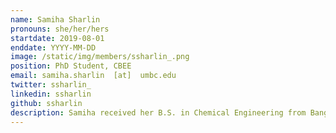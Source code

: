 ```yaml
---
name: Samiha Sharlin
pronouns: she/her/hers
startdate: 2019-08-01
enddate: YYYY-MM-DD
image: /static/img/members/ssharlin_.png
position: PhD Student, CBEE
email: samiha.sharlin  [at]  umbc.edu
twitter: ssharlin_
linkedin: ssharlin
github: ssharlin
description: Samiha received her B.S. in Chemical Engineering from Bangladesh University of Engineering and Technology (BUET) in 2017.  She is currently pursuing her Ph.D. with a research focus on simulation methods for competitive adsorption in porous materials using molecular modeling and machine learning. In her free time, she enjoys exploring nature and listening to spiritual podcasts.
---
```

